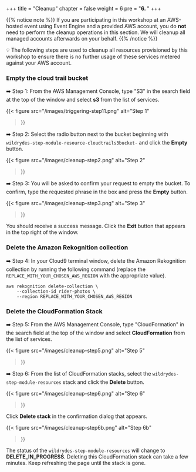 +++
title = "Cleanup"
chapter = false
weight = 6
pre = "<b>6. </b>"
+++

{{% notice note %}}
If you are participating in this workshop at an AWS-hosted event using Event Engine and a provided AWS account, you do **not** need to perform the cleanup operations in this section. We will cleanup all managed accounts afterwards on your behalf.
{{% /notice %}}

:bulb: The following steps are used to cleanup all resources provisioned by this workshop to ensure there is no further usage of these services metered against your AWS account.

### Empty the cloud trail bucket ###

➡️ Step 1: From the AWS Management Console, type "S3" in the search field at the top of the window and select **s3** from the list of services.

{{< figure
	src="/images/triggering-step11.png"
	alt="Step 1"
>}}

➡️ Step 2: Select the radio button next to the bucket beginning with `wildrydes-step-module-resource-cloudtrails3bucket-` and click the **Empty** button.

{{< figure
	src="/images/cleanup-step2.png"
	alt="Step 2"
>}}

➡️ Step 3: You will be asked to confirm your request to empty the bucket. To confirm, type the requested phrase in the box and press the **Empty** button.

{{< figure
	src="/images/cleanup-step3.png"
	alt="Step 3"
>}}

You should receive a success message. Click the **Exit** button that appears in the top right of the window.

### Delete the Amazon Rekognition collection ###

➡️ Step 4: In your Cloud9 terminal window, delete the Amazon Rekognition collection by running the following command (replace the `REPLACE_WITH_YOUR_CHOSEN_AWS_REGION` with the appropriate value).

	aws rekognition delete-collection \
		--collection-id rider-photos \
		--region REPLACE_WITH_YOUR_CHOSEN_AWS_REGION

### Delete the CloudFormation Stack

➡️ Step 5: From the AWS Management Console, type "CloudFormation" in the search field at the top of the window and select **CloudFormation** from the list of services.

{{< figure
	src="/images/cleanup-step5.png"
	alt="Step 5"
>}}

➡️ Step 6: From the list of CloudFormation stacks, select the `wildrydes-step-module-resources` stack and click the **Delete** button.

{{< figure
	src="/images/cleanup-step6.png"
	alt="Step 6"
>}}

Click **Delete stack** in the confirmation dialog that appears.

{{< figure
	src="/images/cleanup-step6b.png"
	alt="Step 6b"
>}}

The status of the `wildrydes-step-module-resources` will change to **DELETE_IN_PROGRESS**. Deleting this CloudFormation stack can take a few minutes. Keep refreshing the page until the stack is gone.
